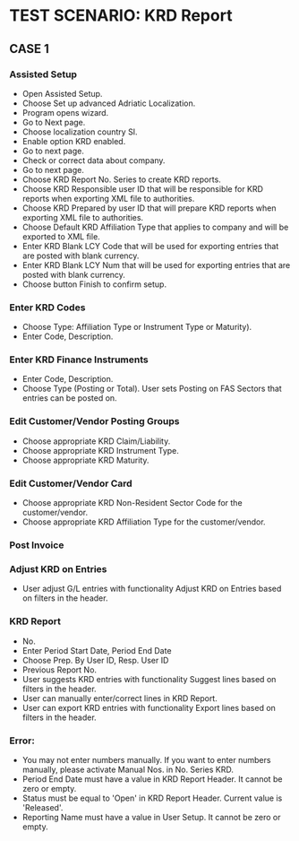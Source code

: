 # TEST SCENARIO: KRD Report


## CASE 1

### Assisted Setup

-	Open Assisted Setup.
-	Choose Set up advanced Adriatic Localization.
-	Program opens wizard.
-	Go to Next page.
-	Choose localization country SI.
-	Enable option KRD enabled.
-	Go to next page.
-	Check or correct data about company.
-	Go to next page.
-	Choose KRD Report No. Series to create KRD reports.
-	Choose KRD Responsible user ID that will be responsible for KRD reports when exporting XML file to authorities.
-	Choose KRD Prepared by user ID that will prepare KRD reports when exporting XML file to authorities.
-	Choose Default KRD Affiliation Type that applies to company and will be exported to XML file.
-	Enter KRD Blank LCY Code that will be used for exporting entries that are posted with blank currency. 
-	Enter KRD Blank LCY Num that will be used for exporting entries that are posted with blank currency.
-	Choose button Finish to confirm setup.

### Enter KRD Codes

-	Choose Type: Affiliation Type or Instrument Type or Maturity). 
-	Enter Code, Description.

### Enter KRD Finance Instruments

-	Enter Code, Description.
-	Choose Type (Posting or Total). User sets Posting on FAS Sectors that entries can be posted on.

### Edit Customer/Vendor Posting Groups

-	Choose appropriate KRD Claim/Liability.
-	Choose appropriate KRD Instrument Type.
-	Choose appropriate KRD Maturity.

### Edit Customer/Vendor Card 

-	Choose appropriate KRD Non-Resident Sector Code for the customer/vendor. 
-	Choose appropriate KRD Affiliation Type for the customer/vendor.

### Post Invoice

### Adjust KRD on Entries

-	User adjust G/L entries with functionality Adjust KRD on Entries based on filters in the header.

### KRD Report

-	No.
-	Enter Period Start Date, Period End Date
-	Choose Prep. By User ID, Resp. User ID
-	Previous Report No.
-	User suggests KRD entries with functionality Suggest lines based on filters in the header.
-	User can manually enter/correct lines in KRD Report.
-	User can export KRD entries with functionality Export lines based on filters in the header.

### Error:

-	You may not enter numbers manually. If you want to enter numbers manually, please activate Manual Nos. in No. Series KRD.
-	Period End Date must have a value in KRD Report Header. It cannot be zero or empty. 
-	Status must be equal to 'Open' in KRD Report Header. Current value is 'Released'.
-	Reporting Name must have a value in User Setup. It cannot be zero or empty.
